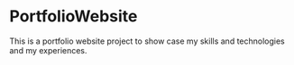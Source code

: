 # PortfolioWebsite
This is a portfolio website project to show case my skills and technologies and my experiences.

